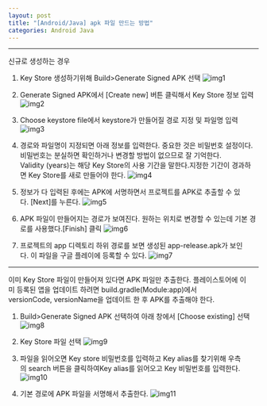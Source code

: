 ```yaml
---
layout: post
title: "[Android/Java] apk 파일 만드는 방법"
categories: Android Java
---
```


---
신규로 생성하는 경우

1) Key Store 생성하기위해 Build>Generate Signed APK 선택
![img1](/img/2019-08-12-make-apk-file-1.png)

2) Generate Signed APK에서 [Create new] 버튼 클릭해서 Key Store 정보 입력
![img2](/img/2019-08-12-make-apk-file-2.png)

3) Choose keystore file에서 keystore가 만들어질 경로 지정 및 파일명 입력
![img3](/img/2019-08-12-make-apk-file-3.png)

4) 경로와 파일명이 지정되면 아래 정보를 입력한다. 중요한 것은 비밀번호 설정이다.비밀번호는 분실하면 확인하거나 변경할 방법이 없으므로 잘 기억한다. Validity (years)는 해당 Key Store의 사용 기간을 말한다.지정한 기간이 경과하면 Key Store를 새로 만들어야 한다.
![img4](/img/2019-08-12-make-apk-file-4.png)

5) 정보가 다 입력된 후에는 APK에 서명하면서 프로젝트를 APK로 추출할 수 있다. [Next]를 누른다.
![img5](/img/2019-08-12-make-apk-file-5.png)

6) APK 파일이 만들어지는 경로가 보여진다. 원하는 위치로 변경할 수 있는데 기본 경로를 사용했다.[Finish] 클릭
![img6](/img/2019-08-12-make-apk-file-6.png)

7) 프로젝트의 app 디렉토리 하위 경로를 보면 생성된 app-release.apk가 보인다. 이 파일을 구글 플레이에 등록할 수 있다.
![img7](/img/2019-08-12-make-apk-file-7.png)


---
이미 Key Store 파일이 만들어져 있다면 APK 파일만 추출한다.
플레이스토어에 이미 등록된 앱을 업데이트 하려면 build.gradle(Module:app)에서 versionCode, versionName을 업데이트 한 후 APK를 추출해야 한다.

1) Build>Generate Signed APK 선택하여 아래 창에서 [Choose existing] 선택
![img8](/img/2019-08-12-make-apk-file-8.png)

2) Key Store 파일 선택
![img9](/img/2019-08-12-make-apk-file-9.png)

3) 파일을 읽어오면 Key store 비밀번호를 입력하고 Key alias를 찾기위해 우측의 search 버튼을 클릭하여Key alias를 읽어오고 Key 비밀번호를 입력한다.
![img10](/img/2019-08-12-make-apk-file-10.png)

4) 기본 경로에 APK 파일을 서명해서 추출한다.
![img11](/img/2019-08-12-make-apk-file-11.png)
